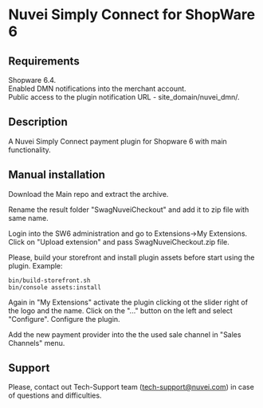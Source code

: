 # Nuvei Simply Connect for ShopWare 6

## Requirements
Shopware 6.4.  
Enabled DMN notifications into the merchant account.  
Public access to the plugin notification URL - site_domain/nuvei_dmn/.

## Description
A Nuvei Simply Connect payment plugin for Shopware 6 with main functionality.

## Manual installation
Download the Main repo and extract the archive.

Rename the result folder "SwagNuveiCheckout" and add it to zip file with same name.

Login into the SW6 administration and go to Extensions->My Extensions. Click on "Upload extension" and pass SwagNuveiCheckout.zip file.

Please, build your storefront and install plugin assets before start using the plugin. Example:

```
bin/build-storefront.sh
bin/console assets:install

```

Again in "My Extensions" activate the plugin clicking ot the slider right of the logo and the name. Click on the "..." button on the left and select "Configure". Configure the plugin.

Add the new payment provider into the the used sale channel in "Sales Channels" menu.

## Support
Please, contact out Tech-Support team (tech-support@nuvei.com) in case of questions and difficulties.
